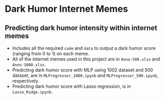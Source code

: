 # Dark Humor Internet Memes
## Predicting dark humor intensity within internet memes
- Includes all the required `code` and `data` to output a dark humor score (ranging from 0 to 1) on each meme.
- All of the internet memes used in this project are in `Anno-500.xlsx` and `Anno-1000.xlsx`. 
- Predicting dark humor score with MLP using 1002 dataset and 500 dataset, are in `MLPregressor_1000.ipynb` and `MLPregressor_500.ipynb`, respectively.
- Predicting dark humor score with Lasso regression, is in `Lasso_Ridge.ipynb`. 
